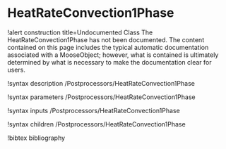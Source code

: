 <!-- MOOSE Documentation Stub: Remove this when content is added. -->

# HeatRateConvection1Phase

!alert construction title=Undocumented Class
The HeatRateConvection1Phase has not been documented. The content contained on this page includes the
typical automatic documentation associated with a MooseObject; however, what is contained is
ultimately determined by what is necessary to make the documentation clear for users.

!syntax description /Postprocessors/HeatRateConvection1Phase

!syntax parameters /Postprocessors/HeatRateConvection1Phase

!syntax inputs /Postprocessors/HeatRateConvection1Phase

!syntax children /Postprocessors/HeatRateConvection1Phase

!bibtex bibliography
